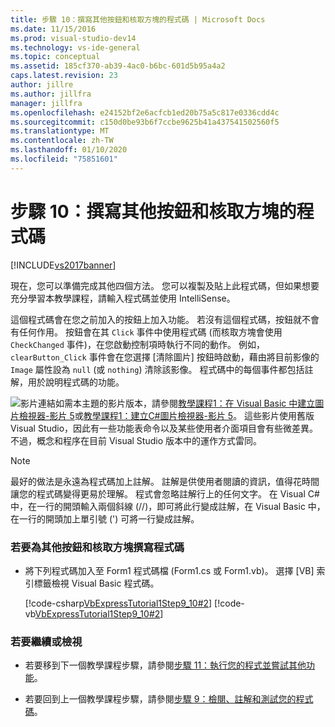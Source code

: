```yaml
---
title: 步驟 10：撰寫其他按鈕和核取方塊的程式碼 | Microsoft Docs
ms.date: 11/15/2016
ms.prod: visual-studio-dev14
ms.technology: vs-ide-general
ms.topic: conceptual
ms.assetid: 185cf370-ab39-4ac0-b6bc-601d5b95a4a2
caps.latest.revision: 23
author: jillre
ms.author: jillfra
manager: jillfra
ms.openlocfilehash: e24152bf2e6acfcb1ed20b75a5c817e0336cdd4c
ms.sourcegitcommit: c150d0be93b6f7ccbe9625b41a437541502560f5
ms.translationtype: MT
ms.contentlocale: zh-TW
ms.lasthandoff: 01/10/2020
ms.locfileid: "75851601"
---
```

# <a name="step-10-write-code-for-additional-buttons-and-a-check-box"></a>步驟 10：撰寫其他按鈕和核取方塊的程式碼
[!INCLUDE[vs2017banner](../includes/vs2017banner.md)]

現在，您可以準備完成其他四個方法。 您可以複製及貼上此程式碼，但如果想要充分學習本教學課程，請輸入程式碼並使用 IntelliSense。

 這個程式碼會在您之前加入的按鈕上加入功能。 若沒有這個程式碼，按鈕就不會有任何作用。 按鈕會在其 `Click` 事件中使用程式碼 (而核取方塊會使用 `CheckChanged` 事件)，在您啟動控制項時執行不同的動作。 例如，`clearButton_Click` 事件會在您選擇 [清除圖片] 按鈕時啟動，藉由將目前影像的 `Image` 屬性設為 `null` (或 `nothing`) 清除該影像。 程式碼中的每個事件都包括註解，用於說明程式碼的功能。

 ![影片連結](../data-tools/media/playvideo.gif "PlayVideo")如需本主題的影片版本，請參閱[教學課程1：在 Visual Basic 中建立圖片檢視器-影片 5](https://msdn.microsoft.com/vbasic/gg315356.aspx)或[教學課程1：建立C#圖片檢視器-影片 5](https://msdn.microsoft.com/vcsharp/gg278413.aspx)。 這些影片使用舊版 Visual Studio，因此有一些功能表命令以及某些使用者介面項目會有些微差異。 不過，概念和程序在目前 Visual Studio 版本中的運作方式雷同。

> [!NOTE]
> 最好的做法是永遠為程式碼加上註解。 註解是供使用者閱讀的資訊，值得花時間讓您的程式碼變得更易於理解。 程式會忽略註解行上的任何文字。 在 Visual C# 中，在一行的開頭輸入兩個斜線 (//)，即可將此行變成註解，在 Visual Basic 中，在一行的開頭加上單引號 (') 可將一行變成註解。

### <a name="to-write-code-for-additional-buttons-and-a-check-box"></a>若要為其他按鈕和核取方塊撰寫程式碼

- 將下列程式碼加入至 Form1 程式碼檔 (Form1.cs 或 Form1.vb)。 選擇 [VB] 索引標籤檢視 Visual Basic 程式碼。

     [!code-csharp[VbExpressTutorial1Step9_10#2](../snippets/csharp/VS_Snippets_VBCSharp/vbexpresstutorial1step9_10/cs/form1.cs#2)]
     [!code-vb[VbExpressTutorial1Step9_10#2](../snippets/visualbasic/VS_Snippets_VBCSharp/vbexpresstutorial1step9_10/vb/form1.vb#2)]

### <a name="to-continue-or-review"></a>若要繼續或檢視

- 若要移到下一個教學課程步驟，請參閱[步驟 11：執行您的程式並嘗試其他功能](../ide/step-11-run-your-program-and-try-other-features.md)。

- 若要回到上一個教學課程步驟，請參閱[步驟 9：檢閱、註解和測試您的程式碼](../ide/step-9-review-comment-and-test-your-code.md)。
